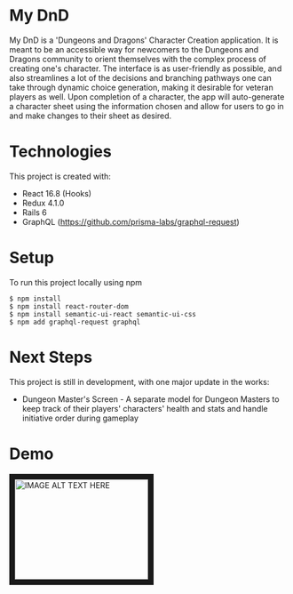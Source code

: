 # My DnD

My DnD is a 'Dungeons and Dragons' Character Creation application. It is meant to be an accessible way for newcomers to the Dungeons and Dragons community to orient themselves with the complex process of creating one's character. The interface is as user-friendly as possible, and also streamlines a lot of the decisions and branching pathways one can take through dynamic choice generation, making it desirable for veteran players as well. Upon completion of a character, the app will auto-generate a character sheet using the information chosen and allow for users to go in and make changes to their sheet as desired.

# Technologies
This project is created with:

* React 16.8 (Hooks)
* Redux 4.1.0
* Rails 6
* GraphQL (https://github.com/prisma-labs/graphql-request)

# Setup
To run this project locally using npm
```
$ npm install
$ npm install react-router-dom
$ npm install semantic-ui-react semantic-ui-css
$ npm add graphql-request graphql
```
# Next Steps
This project is still in development, with one major update in the works: 
* Dungeon Master's Screen - A separate model for Dungeon Masters to keep track of their players' characters' health and stats and handle initiative order during gameplay

# Demo
<a href="http://www.youtube.com/watch?feature=player_embedded&v=po-bz8Kg-Hc
" target="_blank"><img src="http://img.youtube.com/vi/po-bz8Kg-Hc/0.jpg" 
alt="IMAGE ALT TEXT HERE" width="240" height="180" border="10" /></a>
